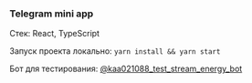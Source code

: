 ### Telegram mini app

Стек: React, TypeScript

Запуск проекта локально: `yarn install && yarn start`

Бот для тестирования: [@kaa021088_test_stream_energy_bot](https://t.me/kaa021088_test_stream_energy_bot)